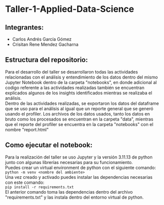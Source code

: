 # Taller-1-Applied-Data-Science

## Integrantes:
- Carlos Andrés García Gómez
- Crisitan Rene Mendez Gacharna

## Estructura del repositorio:
Para el desarrollo del taller se desarrollaron todas las actividades relacionadas con el análisis y entendimiento de los datos dentro del mismo Jupyter Notebook dentro de la carpeta "notebooks", en donde adicional al codigo referente a las actividades realizadas también se encuentran explicados algunos de los insights identificados mientras se realizaba el análisis. \
Dentro de las actividades realizadas, se exportaron los datos del dataframe que se uso para el análisis al igual que un reporte general que se generó usando el profiler. Los archivos de los datos usados, tanto los datos en bruto como los procesados se encuentran en la carpeta "data", mientras que el reporte del profiler se encuentra en la carpeta "notebooks" con el nombre "report.html"

## Como ejecutar el notebook:
Para la realización del taller se uso Jupyter y la versión 3.11.13 de python junto con algunas librerías necesarias para su funcionamiento.\
Puedes crear un virtual environment de python con el siguiente comando:\
              `python -m venv <nombre del ambiente>` \
Una vez creado y activado puedes instalar las dependencias necesarias con este comando:\
              `pip install -r requirements.txt` \
El anterior comando toma las dependencias dentro del archivo "requirements.txt" y las instala dentro del entorno virtual de python.
